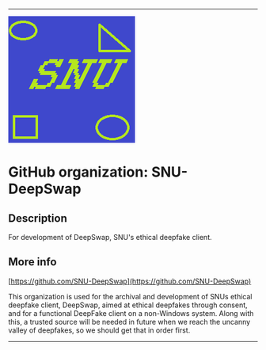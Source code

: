
***

![SNU_blue_and_gold_legacy_icon.png failed to load. The file may be missing or corrupt. Check the file path for errors first.](/AdditionalInfo/1/SNU-DeepSwap/SNU_blue_and_gold_legacy_icon.png)

# GitHub organization: SNU-DeepSwap

## Description

For development of DeepSwap, SNU's ethical deepfake client.

## More info

[https://github.com/SNU-DeepSwap](https://github.com/SNU-DeepSwap)

This organization is used for the archival and development of SNUs ethical deepfake client, DeepSwap, aimed at ethical deepfakes through consent, and for a functional DeepFake client on a non-Windows system. Along with this, a trusted source will be needed in future when we reach the uncanny valley of deepfakes, so we should get that in order first.

***
